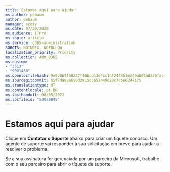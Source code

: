 ```yaml
---
title: Estamos aqui para ajudar
ms.author: pebaum
author: pebaum
manager: scotv
ms.date: 07/30/2020
ms.audience: ITPro
ms.topic: article
ms.service: o365-administration
ROBOTS: NOINDEX, NOFOLLOW
localization_priority: Priority
ms.collection: Adm_O365
ms.custom:
- "3513"
- "9001480"
ms.openlocfilehash: 9e9b8b7fe8237f46bdb13e4cc1df244851e249a006a8236fac465240eb10ea3e
ms.sourcegitcommit: b5f7da89a650d2915dc652449623c78be6247175
ms.translationtype: HT
ms.contentlocale: pt-BR
ms.lasthandoff: 08/05/2021
ms.locfileid: "53989845"
---
```

# <a name="were-here-to-help"></a>Estamos aqui para ajudar

Clique em **Contatar o Suporte** abaixo para criar um tíquete conosco. Um agente de suporte vai responder à sua solicitação em breve para ajudar a resolver o problema.

Se a sua assinatura for gerenciada por um parceiro da Microsoft, trabalhe com o seu parceiro para abrir o tíquete de suporte.
